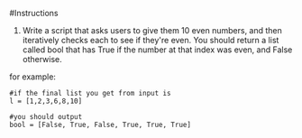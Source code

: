 #Instructions
1. Write a script that asks users to give them 10 even numbers, and then iteratively checks each to see if they're even. You should return a list called bool that has True if the number at that index was even, and False otherwise.

for example:
```
#if the final list you get from input is
l = [1,2,3,6,8,10]

#you should output
bool = [False, True, False, True, True, True]
```
